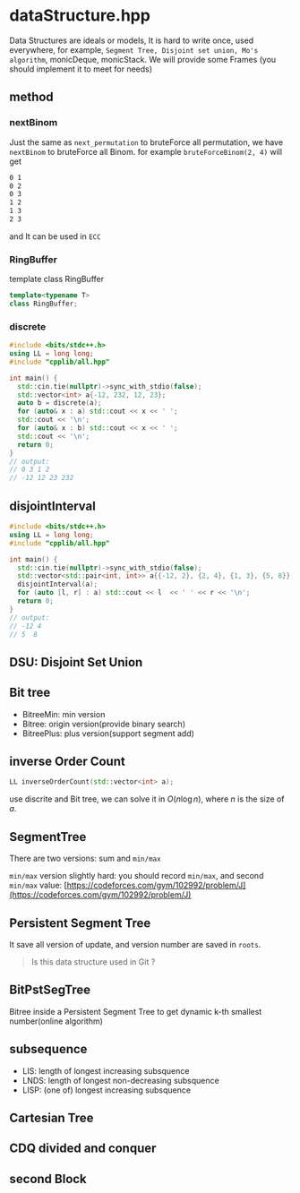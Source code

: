 # dataStructure.hpp

Data Structures are ideals or models, It is hard to write once, used everywhere, for example, `Segment Tree, Disjoint set union, Mo's algorithm`, monicDeque, monicStack. We will provide some Frames (you should implement it to meet for needs)


## method

### nextBinom

Just the same as `next_permutation` to bruteForce all permutation, we have `nextBinom` to bruteForce all Binom.
for example `bruteForceBinom(2, 4)` will get

``` markdown
0 1
0 2
0 3
1 2
1 3
2 3
```

and It can be used in `ECC`


### RingBuffer

template class RingBuffer 
``` cpp
template<typename T>
class RingBuffer;
```

### discrete

``` cpp
#include <bits/stdc++.h>
using LL = long long;
#include "cpplib/all.hpp"

int main() {
  std::cin.tie(nullptr)->sync_with_stdio(false);
  std::vector<int> a{-12, 232, 12, 23};
  auto b = discrete(a);
  for (auto& x : a) std::cout << x << ' ';
  std::cout << '\n';
  for (auto& x : b) std::cout << x << ' ';
  std::cout << '\n';
  return 0;
}
// output:
// 0 3 1 2
// -12 12 23 232
```

## disjointInterval


``` cpp
#include <bits/stdc++.h>
using LL = long long;
#include "cpplib/all.hpp"

int main() {
  std::cin.tie(nullptr)->sync_with_stdio(false);
  std::vector<std::pair<int, int>> a{{-12, 2}, {2, 4}, {1, 3}, {5, 8}};
  disjointInterval(a);
  for (auto [l, r] : a) std::cout << l  << ' ' << r << '\n';
  return 0;
}
// output:
// -12 4
// 5  8
```

## DSU: Disjoint Set Union

## Bit tree

- BitreeMin: min version
- Bitree: origin version(provide binary search)
- BitreePlus: plus version(support segment add)

## inverse Order Count 

``` cpp
LL inverseOrderCount(std::vector<int> a);
```

use discrite and Bit tree, we can solve it in $O(n \log n)$, where $n$ is the size of $a$.


## SegmentTree

There are two versions: sum and `min/max`

`min/max` version slightly hard: you should record `min/max`, and second `min/max` value: [https://codeforces.com/gym/102992/problem/J](https://codeforces.com/gym/102992/problem/J)

## Persistent Segment Tree

It save all version of update, and version number are saved in `roots`.

> Is this data structure used in Git ?

## BitPstSegTree

Bitree inside a Persistent Segment Tree to get dynamic k-th smallest number(online algorithm)

## subsequence

- LIS: length of longest increasing subsquence
- LNDS: length of longest non-decreasing subsquence
- LISP: (one of) longest increasing subsquence

## Cartesian Tree

## CDQ divided and conquer

## second Block
